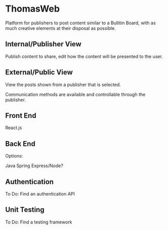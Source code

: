 # ThomasWeb
Platform for publishers to post content similar to a Bullitin Board, with as much creative elements at their disposal as possible. 



## Internal/Publisher View

Publish content to share, edit how the content will be presented to the user. 



## External/Public View
View the posts shown from a publisher that is selected.

Communication methods are available and controllable through the publisher.



## Front End
React.js 



## Back End
Options: 

Java Spring
Express/Node?



## Authentication
To Do: 
Find an authentication API



## Unit Testing
To Do: 
Find a testing framework
